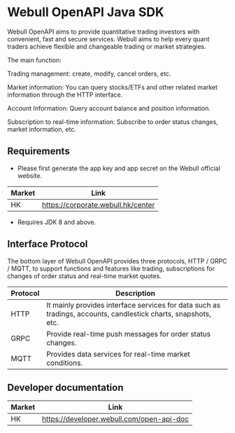 # Webull OpenAPI Java SDK

Webull OpenAPI aims to provide quantitative trading investors with convenient, fast and secure services. Webull aims to help every quant traders achieve flexible and changeable trading or market strategies.

The main function:

Trading management: create, modify, cancel orders, etc.

Market information: You can query stocks/ETFs and other related market information through the HTTP interface.

Account Information: Query account balance and position information.

Subscription to real-time information: Subscribe to order status changes, market information, etc.

## Requirements

- Please first generate the app key and app secret on the Webull official website.

| Market | Link                               |
|--------|------------------------------------|
| HK     | https://corporate.webull.hk/center |

- Requires JDK 8 and above.

## Interface Protocol

The bottom layer of Webull OpenAPI provides three protocols, HTTP / GRPC / MQTT, to support functions and features like trading, subscriptions for changes of order status and real-time market quotes.

| Protocol | Description                                                                                                 |
|----------|-------------------------------------------------------------------------------------------------------------|
| HTTP     | It mainly provides interface services for data such as tradings, accounts, candlestick charts, snapshots, etc. |
| GRPC	    | Provide real-time push messages for order status changes.                                                   |
| MQTT	    | Provides data services for real-time market conditions.                                                     |

## Developer documentation

| Market | Link                                      |
|--------|-------------------------------------------|
| HK     | https://developer.webull.com/open-api-doc |
